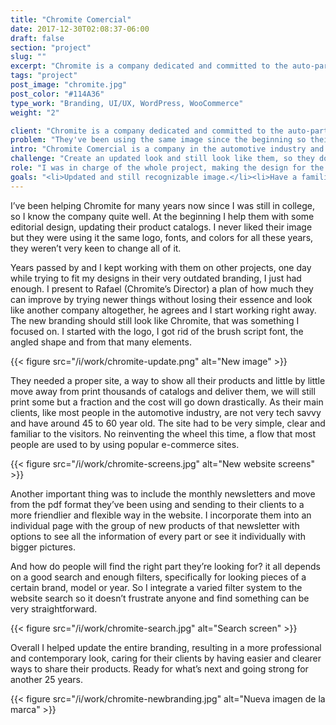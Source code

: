 ```yaml
---
title: "Chromite Comercial"
date: 2017-12-30T02:08:37-06:00
draft: false
section: "project"
slug: ""
excerpt: "Chromite is a company dedicated and committed to the auto-parts market in Mexico. Producing and exporting products for more than 25 years. As many in the automotive industry they haven’t changed his ways for doing things for many years but they had an opportunity to improve that and open themselves to more clients and markets."
tags: "project"
post_image: "chromite.jpg"
post_color: "#114A36"
type_work: "Branding, UI/UX, WordPress, WooCommerce"
weight: "2"

client: "Chromite is a company dedicated and committed to the auto-parts market in Mexico. Producing and exporting products for more than 25 years."
problem: "They've been using the same image since the beginning so their design looked outdated and they also needed another way to show all their inventory as printing catalogs are slow and outdated."
intro: "Chromite Comercial is a company in the automotive industry and as many in that area they haven’t changed his ways for doing things for many years but they had an opportunity to improve that and open themselves to more clients and markets."
challenge: "Create an updated look and still look like them, so they don’t lose the brand familiarity that his clients are used to after that many years and build an online site so their inventory can be accessible to anyone."
role: "I was in charge of the whole project, making the design for the new branding, doing the website screens and writing the code to build it."
goals: "<li>Updated and still recognizable image.</li><li>Have a familiar UX on the site.</li><li>Filtered search results.</li><li>New look and feel of the entire brand.</li>"
---
```

I’ve been helping Chromite for many years now since I was still in college, so I know the company quite well. At the beginning I help them with some editorial design, updating their product catalogs. I never liked their image but they were using it the same logo, fonts, and colors for all these years, they weren’t very keen to change all of it.

Years passed by and I kept working with them on other projects, one day while trying to fit my designs in their very outdated branding, I just had enough. I present to Rafael (Chromite’s Director) a plan of how much they can improve by trying newer things without losing their essence and look like another company altogether, he agrees and I start working right away.
The new branding should still look like Chromite, that was something I focused on. I started with the logo, I got rid of the brush script font, the angled shape and from that many elements.

{{< figure src="/i/work/chromite-update.png" alt="New image" >}}

They needed a proper site, a way to show all their products and little by little move away from print thousands of catalogs and deliver them, we will still print some but a fraction and the cost will go down drastically.
As their main clients, like most people in the automotive industry, are not very tech savvy and have around 45 to 60 year old. The site had to be very simple, clear and familiar to the visitors. No reinventing the wheel this time, a flow that most people are used to by using popular e-commerce sites.

{{< figure src="/i/work/chromite-screens.jpg" alt="New website screens" >}}

Another important thing was to include the monthly newsletters and move from the pdf format they’ve been using and sending to their clients to a more friendlier and flexible way in the website.
I incorporate them into an individual page with the group of new products of that newsletter with options to see all the information of every part or see it individually with bigger pictures.

And how do people will find the right part they’re looking for? it all depends on a good search and enough filters, specifically for looking pieces of a certain brand, model or year. So I integrate a varied filter system to the website search so it doesn’t frustrate anyone and find something can be very straightforward.

{{< figure src="/i/work/chromite-search.jpg" alt="Search screen" >}}

Overall I helped update the entire branding, resulting in a more professional and contemporary look, caring for their clients by having easier and clearer ways to share their products. Ready for what’s next and going strong for another 25 years.

{{< figure src="/i/work/chromite-newbranding.jpg" alt="Nueva imagen de la marca" >}}
